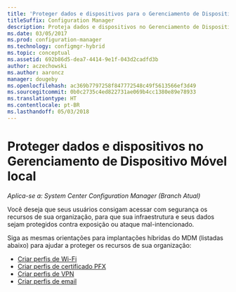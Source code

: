 ```yaml
---
title: 'Proteger dados e dispositivos para o Gerenciamento de Dispositivo Móvel local '
titleSuffix: Configuration Manager
description: Proteja dados e dispositivos no Gerenciamento de Dispositivo Móvel local no Configuration Manager.
ms.date: 03/05/2017
ms.prod: configuration-manager
ms.technology: configmgr-hybrid
ms.topic: conceptual
ms.assetid: 692b86d5-dea7-4414-9e1f-043d2cadfd3b
author: aczechowski
ms.author: aaroncz
manager: dougeby
ms.openlocfilehash: ac369b7797258f847772548c49f5613566ef3d49
ms.sourcegitcommit: 0b0c2735c4ed822731ae069b4cc1380e89e78933
ms.translationtype: HT
ms.contentlocale: pt-BR
ms.lasthandoff: 05/03/2018
---
```

# <a name="protect-data-and-devices-in-on-premises-mobile-device-management"></a>Proteger dados e dispositivos no Gerenciamento de Dispositivo Móvel local

*Aplica-se a: System Center Configuration Manager (Branch Atual)*

Você deseja que seus usuários consigam acessar com segurança os recursos de sua organização, para que sua infraestrutura e seus dados sejam protegidos contra exposição ou ataque mal-intencionado.

Siga as mesmas orientações para implantações híbridas do MDM (listadas abaixo) para ajudar a proteger os recursos de sua organização:

- [Criar perfis de Wi-Fi](create-wifi-profiles.md)
- [Criar perfis de certificado PFX](create-pfx-certificate-profiles.md)
- [Criar perfis de VPN](create-vpn-profiles.md)
- [Criar perfis de email](create-exchange-activesync-profiles.md)
